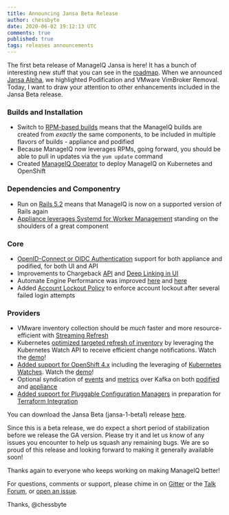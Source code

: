 ```yaml
---
title: Announcing Jansa Beta Release
author: chessbyte
date: 2020-06-02 19:12:13 UTC
comments: true
published: true
tags: releases announcements
---
```


The first beta release of ManageIQ Jansa is here!  It has a bunch of interesting new stuff that you can see in the [roadmap](https://github.com/orgs/ManageIQ/projects/13#column-7337345). When we announced [Jansa Alpha](https://www.manageiq.org/blog/2020/03/Announcing-Jansa-Alpha/), we highlighted Podification and VMware VimBroker Removal.  Today, I want to draw your attention to other enhancements included in the Jansa Beta release.

### Builds and Installation
- Switch to [RPM-based builds](https://github.com/ManageIQ/manageiq-appliance-build/issues/411) means that the ManageIQ builds are created from *exactly* the same components, to be included in multiple flavors of builds - appliance and podified
- Because ManageIQ now leverages RPMs, going forward, you should be able to pull in updates via the `yum update` command
- Created [ManageIQ Operator](https://github.com/ManageIQ/manageiq-pods/tree/jansa/manageiq-operator) to deploy ManageIQ on Kubernetes and OpenShift

### Dependencies and Componentry
- Run on [Rails 5.2](https://github.com/ManageIQ/manageiq/issues/20032) means that ManageIQ is now on a supported version of Rails again
- [Appliance leverages Systemd for Worker Management](https://github.com/ManageIQ/manageiq/issues/19581) standing on the shoulders of a great component

### Core
- [OpenID-Connect or OIDC Authentication](https://github.com/ManageIQ/manageiq/issues/19867) support for both appliance and podified, for both UI and API
- Improvements to Chargeback [API](https://github.com/ManageIQ/manageiq-api/issues/781) and [Deep Linking in UI](https://github.com/ManageIQ/manageiq/issues/20162)
- Automate Engine Performance was improved [here](https://github.com/ManageIQ/manageiq-automation_engine/issues/409) and [here](https://github.com/ManageIQ/manageiq-automation_engine/issues/410)
- Added [Account Lockout Policy](https://github.com/ManageIQ/manageiq/issues/20043) to enforce account lockout after several failed login attempts

### Providers
- VMware inventory collection should be _much_ faster and more resource-efficient with [Streaming Refresh](https://youtu.be/qW_oQrTAGEw?t=882)
- Kubernetes [optimized targeted refresh of inventory](https://github.com/ManageIQ/manageiq-providers-kubernetes/issues/369) by leveraging the Kubernetes Watch API to receive efficient change notifications.  Watch the [demo](https://youtu.be/Sy1fs41PxL0)!
- [Added support for OpenShift 4.x](https://github.com/ManageIQ/manageiq-providers-openshift/issues/139) including the leveraging of [Kubernetes Watches](https://github.com/ManageIQ/manageiq-providers-openshift/issues/171).  Watch the [demo](https://youtu.be/JBdDoTOl42c)!
- Optional syndication of [events](https://github.com/ManageIQ/manageiq/issues/19583) and [metrics](https://github.com/ManageIQ/manageiq/issues/19584) over Kafka on both [podified](https://github.com/ManageIQ/manageiq/issues/20007) and [appliance](https://github.com/ManageIQ/manageiq/issues/20001)
- [Added support for Pluggable Configuration Managers](https://github.com/ManageIQ/manageiq/issues/19992) in preparation for [Terraform Integration](https://github.com/ManageIQ/manageiq/issues/20196)

You can download the Jansa Beta (jansa-1-beta1) release [here](http://manageiq.org/download/).

Since this is a beta release, we do expect a short period of stabilization before we release the GA version.  Please try it and let us know of any issues you encounter to help us squash any remaining bugs.  We are so proud of this release and looking forward to making it generally available soon!

Thanks again to everyone who keeps working on making ManageIQ better!

For questions, comments or support, please chime in on [Gitter](https://gitter.im/ManageIQ/manageiq) or the [Talk Forum](http://talk.manageiq.org/), or [open an issue](https://github.com/manageiq/manageiq/issues).

Thanks,
@chessbyte